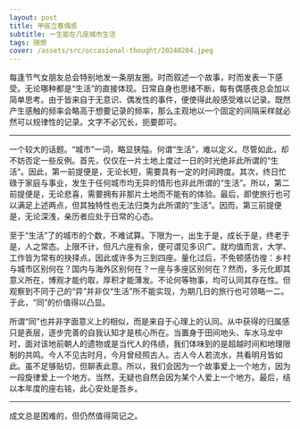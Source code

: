 ```yaml
---
layout: post
title: 甲辰立春偶感
subtitle: 一生能在几座城市生活
tags: 随想
cover: /assets/src/occasional-thought/20240204.jpeg
---
```


每逢节气女朋友总会特别地发一条朋友圈。时而叙述一个故事，时而发表一下感受。无论哪种都是“生活”的直接体现。日常自身也思绪不断，每有偶感夜总会加以简单思考。由于皆来自于无意识、偶发性的事件，便使得此般感受难以记录。既然产生感触的频率会略高于想要记录的频率，那么主观地以一个固定的间隔采样就必然可以规律性的记录。文字不必冗长，扼要即可。

<hr>

一个较大的话题。“城市”一词，略显狭隘。何谓“生活”，难以定义。尽管如此，却不妨否定一些反例。首先，仅仅在一片土地上度过一日的时光绝非此所谓的“生活”。因此，第一前提便是，无论长短，需要具有一定的时间跨度。其次，终日忙碌于家庭与事业，发生于任何城市均无异的情形也非此所谓的“生活”。所以，第二前提便是，无论悲喜，需要拥有非那片土地而不能有的体验。最后，即使旅行也可以满足上述两点，但其独特性也无法归类为此所谓的“生活”。因而，第三前提便是，无论深浅，亲历者应处于日常的心态。

至于“生活”了的城市的个数，不难试算。下限为一，出生于是，成长于是，终老于是，人之常态。上限不计，但凡六座有余，便可谓见多识广。就均值而言，大学、工作皆为常有的抉择点，因此或许多为三到四座。量化过后，不免顿感彷徨：乡村与城市区别何在？国内与海外区别何在？一座与多座区别何在？然而，多元化即其意义所在，博观才能约取，厚积才能薄发。不论何等物事，均可认同其存在性。但观察到不同于己的“异”并非仅“生活”所不能实现，为期几日的旅行也可领略一二。于此，“同”的价值得以凸显。

所谓“同”也并非字面意义上的相似，而是来自于心理上的认同。从中获得的归属感只是表层，逐步完善的自我认知才是核心所在。当置身于田间地头、车水马龙中时，面对该地前朝人的遗物或是当代人的伟绩，我们体味到的是超越时间和地理限制的共鸣。今人不见古时月，今月曾经照古人。古人今人若流水，共看明月皆如此。虽不足够贴切，但聊表此意。所以，我们会因为一个故事爱上一个地方，因为一段旋律爱上一个地方。当然，无疑也自然会因为某个人爱上一个地方。最后，结以本年度的座右铭，此心安处是吾乡。

<hr>

成文总是困难的，但仍然值得简记之。
